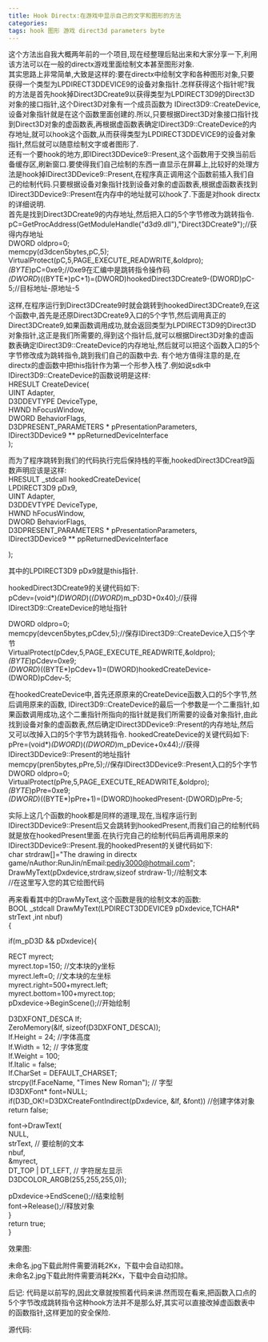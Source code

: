 ```yaml
---
title: Hook Directx:在游戏中显示自己的文字和图形的方法
categories: 
tags: hook 图形 游戏 direct3d parameters byte
---
```

这个方法出自我大概两年前的一个项目,现在经整理后贴出来和大家分享一下,利用该方法可以在一般的directx游戏里面绘制文本甚至图形对象.  
其实思路上非常简单,大致是这样的:要在directx中绘制文字和各种图形对象,只要获得一个类型为LPDIRECT3DDEVICE9的设备对象指针.怎样获得这个指针呢?我的方法是首先hook掉Direct3DCreate9以获得类型为LPDIRECT3D9的Direct3D对象的接口指针,这个Direct3D对象有一个成员函数为
IDirect3D9::CreateDevice,设备对象指针就是在这个函数里面创建的.所以,只要根据Direct3D对象接口指针找到Direct3D对象的虚函数表,再根据虚函数表确定IDirect3D9::CreateDevice的内存地址,就可以hook这个函数,从而获得类型为LPDIRECT3DDEVICE9的设备对象指针,然后就可以随意绘制文字或者图形了.  
还有一个要hook的地方,即IDirect3DDevice9::Present,这个函数用于交换当前后备缓存区,刷新窗口.要使得我们自己绘制的东西一直显示在屏幕上,比较好的处理方法是hook掉IDirect3DDevice9::Present,在程序真正调用这个函数前插入我们自己的绘制代码.只要根据设备对象指针找到设备对象的虚函数表,根据虚函数表找到IDirect3DDevice9::Present在内存中的地址就可以hook了.下面是对hook
directx的详细说明.  
首先是找到Direct3DCreate9的内存地址,然后把入口的5个字节修改为跳转指令.  
pC=GetProcAddress(GetModuleHandle("d3d9.dll"),"Direct3DCreate9");//获得内存地址  
DWORD oldpro=0;  
memcpy(d3dcen5bytes,pC,5);  
VirtualProtect(pC,5,PAGE_EXECUTE_READWRITE,&oldpro);  
*(BYTE*)pC=0xe9;//0xe9在汇编中是跳转指令操作码  
*(DWORD*)((BYTE*)pC+1)=(DWORD)hookedDirect3DCreate9-(DWORD)pC-5;//目标地址-原地址-5  
  
  
这样,在程序运行到Direct3DCreate9时就会跳转到hookedDirect3DCreate9,在这个函数中,首先是还原Direct3DCreate9入口的5个字节,然后调用真正的Direct3DCreate9,如果函数调用成功,就会返回类型为LPDIRECT3D9的Direct3D对象指针,这正是我们所需要的,得到这个指针后,就可以根据Direct3D对象的虚函数表确定IDirect3D9::CreateDevice的内存地址,然后就可以把这个函数入口的5个字节修改成为跳转指令,跳到我们自己的函数中去.
有个地方值得注意的是,在directx的虚函数中把this指针作为第一个形参入栈了.例如说sdk中IDirect3D9::CreateDevice的函数说明是这样:  
HRESULT CreateDevice(  
UINT Adapter,  
D3DDEVTYPE DeviceType,  
HWND hFocusWindow,  
DWORD BehaviorFlags,  
D3DPRESENT_PARAMETERS * pPresentationParameters,  
IDirect3DDevice9 ** ppReturnedDeviceInterface  
);  
  
  
而为了程序跳转到我们的代码执行完后保持栈的平衡,hookedDirect3DCreat9函数声明应该是这样:  
HRESULT _stdcall hookedCreateDevice(  
LPDIRECT3D9 pDx9,  
UINT Adapter,  
D3DDEVTYPE DeviceType,  
HWND hFocusWindow,  
DWORD BehaviorFlags,  
D3DPRESENT_PARAMETERS * pPresentationParameters,  
IDirect3DDevice9 ** ppReturnedDeviceInterface  
  
);  
  
其中的LPDIRECT3D9 pDx9就是this指针.  
  
hookedDirect3DCreate9的关键代码如下:  
pCdev=(void*)*(DWORD*)(*(DWORD*)m_pD3D+0x40);//获得IDirect3D9::CreateDevice的地址指针  
  
DWORD oldpro=0;  
memcpy(devcen5bytes,pCdev,5);//保存IDirect3D9::CreateDevice入口5个字节  
VirtualProtect(pCdev,5,PAGE_EXECUTE_READWRITE,&oldpro);  
*(BYTE*)pCdev=0xe9;  
*(DWORD*)((BYTE*)pCdev+1)=(DWORD)hookedCreateDevice-(DWORD)pCdev-5;  
  
在hookedCreateDevice中,首先还原原来的CreateDevice函数入口的5个字节,然后调用原来的函数,
IDirect3D9::CreateDevice的最后一个参数是一个二重指针,如果函数调用成功,这个二重指针所指向的指针就是我们所需要的设备对象指针,由此找到设备对象的虚函数表,然后确定IDirect3DDevice9::Present的内存地址,然后又可以改掉入口的5个字节为跳转指令.
hookedCreateDevice的关键代码如下:  
pPre=(void*)*(DWORD*)(*(DWORD*)m_pDevice+0x44);//获得IDirect3DDevice9::Present的地址指针  
memcpy(pren5bytes,pPre,5);//保存IDirect3DDevice9::Present入口的5个字节  
DWORD oldpro=0;  
VirtualProtect(pPre,5,PAGE_EXECUTE_READWRITE,&oldpro);  
*(BYTE*)pPre=0xe9;  
*(DWORD*)((BYTE*)pPre+1)=(DWORD)hookedPresent-(DWORD)pPre-5;  
  
实际上这几个函数的hook都是同样的道理,现在,当程序运行到IDirect3DDevice9::Present后又会跳转到hookedPresent,而我们自己的绘制代码就是放在hookedPresent里面.在执行完自己的绘制代码后再调用原来的IDirect3DDevice9::Present.我的hookedPresent的关键代码如下:  
char strdraw[]="The drawing in directx
game/nAuthor:RunJin/nEmail:pediy3000@hotmail.com";  
DrawMyText(pDxdevice,strdraw,sizeof strdraw-1);//绘制文本  
//在这里写入您的其它绘图代码  
  
  
再来看看其中的DrawMyText,这个函数是我的绘制文本的函数:  
BOOL _stdcall DrawMyText(LPDIRECT3DDEVICE9 pDxdevice,TCHAR* strText ,int nbuf)  
{  
  
if(m_pD3D && pDxdevice){  
  
RECT myrect;  
myrect.top=150; //文本块的y坐标  
myrect.left=0; //文本块的左坐标  
myrect.right=500+myrect.left;  
myrect.bottom=100+myrect.top;  
pDxdevice->BeginScene();//开始绘制  
  
D3DXFONT_DESCA lf;  
ZeroMemory(&lf, sizeof(D3DXFONT_DESCA));  
lf.Height = 24; //字体高度  
lf.Width = 12; // 字体宽度  
lf.Weight = 100;  
lf.Italic = false;  
lf.CharSet = DEFAULT_CHARSET;  
strcpy(lf.FaceName, "Times New Roman"); // 字型  
ID3DXFont* font=NULL;  
if(D3D_OK!=D3DXCreateFontIndirect(pDxdevice, &lf, &font)) //创建字体对象  
return false;  
  
font->DrawText(  
NULL,  
strText, // 要绘制的文本  
nbuf,  
&myrect,  
DT_TOP | DT_LEFT, // 字符居左显示  
D3DCOLOR_ARGB(255,255,255,0));  
  
pDxdevice->EndScene();//结束绘制  
font->Release();//释放对象  
}  
return true;  
}  
  
效果图:  
  
未命名.jpg下载此附件需要消耗2Kx，下载中会自动扣除。  
未命名2.jpg下载此附件需要消耗2Kx，下载中会自动扣除。  
  
  
  
后记:
代码是以前写的,因此文章就按照着代码来讲.然而现在看来,把函数入口点的5个字节改成跳转指令这种hook方法并不是那么好,其实可以直接改掉虚函数表中的函数指针,这样更加的安全保险.  
  
源代码:

